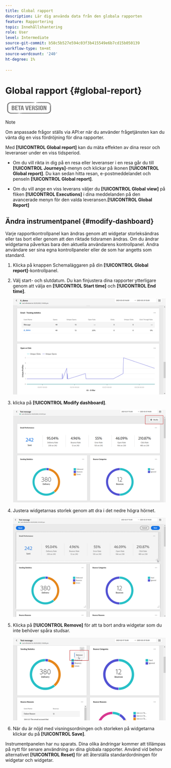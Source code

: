 ```yaml
---
title: Global rapport
description: Lär dig använda data från den globala rapporten
feature: Rapportering
topic: Innehållshantering
role: User
level: Intermediate
source-git-commit: b58c5b527e594c03f3b415549e6b7cd15b050139
workflow-type: tm+mt
source-wordcount: '240'
ht-degree: 1%

---
```


# Global rapport {#global-report}

![](../assets/do-not-localize/badge.png)

>[!NOTE]
>
> Om anpassade frågor ställs via API:er när du använder frågetjänsten kan du vänta dig en viss fördröjning för dina rapporter.

Med **[!UICONTROL Global report]** kan du mäta effekten av dina resor och leveranser under en viss tidsperiod.

* Om du vill rikta in dig på en resa eller leveranser i en resa går du till **[!UICONTROL Journeys]**-menyn och klickar på ikonen **[!UICONTROL Global report]**. Du kan sedan hitta resan, e-postmeddelandet och penseln **[!UICONTROL Global report]**.

* Om du vill ange en viss leverans väljer du **[!UICONTROL Global view]** på fliken **[!UICONTROL Executions]** i dina meddelanden på den avancerade menyn för den valda leveransen.**[!UICONTROL Global Report]**

## Ändra instrumentpanel {#modify-dashboard}

Varje rapportkontrollpanel kan ändras genom att widgetar storleksändras eller tas bort eller genom att den riktade tidsramen ändras. Om du ändrar widgetarna påverkas bara den aktuella användarens kontrollpanel. Andra användare ser sina egna kontrollpaneler eller de som har angetts som standard.

1. Klicka på knappen Schemaläggaren på din **[!UICONTROL Global report]**-kontrollpanel.

1. Välj start- och slutdatum. Du kan finjustera dina rapporter ytterligare genom att välja en **[!UICONTROL Start time]** och **[!UICONTROL End time]**.

   ![](../assets/global_report_6.png)

1. klicka på **[!UICONTROL Modify dashboard]**.

   ![](../assets/global_report_8.png)

1. Justera widgetarnas storlek genom att dra i det nedre högra hörnet.

   ![](../assets/global_report_9.png)

1. Klicka på **[!UICONTROL Remove]** för att ta bort andra widgetar som du inte behöver spåra studsar.

   ![](../assets/global_report_10.png)

1. När du är nöjd med visningsordningen och storleken på widgetarna klickar du på **[!UICONTROL Save]**.

Instrumentpanelen har nu sparats. Dina olika ändringar kommer att tillämpas på nytt för senare användning av dina globala rapporter. Använd vid behov alternativet **[!UICONTROL Reset]** för att återställa standardordningen för widgetar och widgetar.
